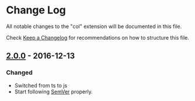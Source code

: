 # Change Log
All notable changes to the "col" extension will be documented in this file.

Check [Keep a Changelog](http://keepachangelog.com/) for recommendations on how to structure this file.

## [2.0.0] - 2016-12-13

### Changed
- Switched from ts to js
- Start following [SemVer](http://semver.org) properly.

[Unreleased]: https://github.com/olivierlacan/keep-a-changelog/compare/2.0.0...HEAD
[2.0.0]: https://github.com/olivierlacan/keep-a-changelog/compare/1.0.0...2.0.0
